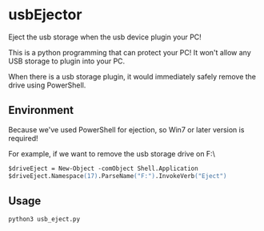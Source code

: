 # usbEjector
Eject the usb storage when the usb device plugin your PC!

This is a python programming that can protect your PC! It won't allow any USB storage to plugin into your PC.

When there is a usb storage plugin, it would immediately safely remove the drive using PowerShell.

## Environment  
Because we've used PowerShell for ejection, so
Win7 or later version is required!

For example, if we want to remove the usb storage drive on F:\
```ps
$driveEject = New-Object -comObject Shell.Application
$driveEject.Namespace(17).ParseName("F:").InvokeVerb("Eject")
```

## Usage
`python3 usb_eject.py`  

